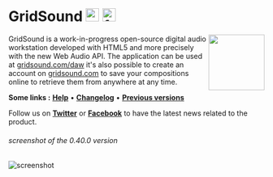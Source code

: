 # GridSound [<img height="26" src="https://gridsound.com/social-images/twitter.png" title="twitter"/>](https://twitter.com/gridsound) [<img height="26" src="https://gridsound.com/social-images/facebook.png" title="facebook"/>](https://facebook.com/gridsound)

<img align="right" height="110" src="https://gridsound.com/assets/icon/black/128.png"/>

GridSound is a work-in-progress open-source digital audio workstation developed with HTML5 and more precisely with the new Web Audio API.
The application can be used at [gridsound.com/daw](https://gridsound.com/daw) it's also possible to create an account on [gridsound.com](http://gridsound.com) to save your compositions online to retrieve them from anywhere at any time.

**Some links :**
[**Help**](https://github.com/gridsound/daw/wiki/help) •
[**Changelog**](https://github.com/gridsound/daw/wiki/changelog) •
[**Previous versions**](https://github.com/gridsound/daw/wiki/versions)

Follow us on [**Twitter**](https://twitter.com/gridsound) or [**Facebook**](https://facebook.com/gridsound) to have the latest news related to the product.

###### screenshot of the 0.40.0 version
![screenshot](https://user-images.githubusercontent.com/850754/216862799-a6dde8e5-6bfb-4963-907a-e59dbbfc2483.png)
